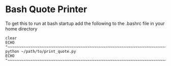 # Bash Quote Printer
To get this to run at bash startup add the following to the .bashrc file in your home directory 

```
clear
ECHO "~~~~~~~~~~~~~~~~~~~~~~~~~~~~~~~~~~~~~~~~~~~~~~~~~~~~~~~~~~~~~~~~~~~~~~~~"
python ~/path/to/print_quote.py
ECHO "~~~~~~~~~~~~~~~~~~~~~~~~~~~~~~~~~~~~~~~~~~~~~~~~~~~~~~~~~~~~~~~~~~~~~~~~"
```